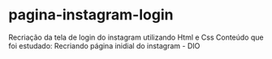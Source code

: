 # pagina-instagram-login
Recriação da tela de login do instagram utilizando Html e Css
Conteúdo que foi estudado: Recriando página inidial do instagram - DIO
